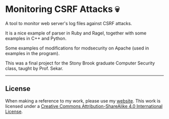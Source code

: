 # Monitoring CSRF Attacks 💀

A tool to monitor web server's log files against CSRF attacks. 

It is a nice example of parser in Ruby and Ragel, together with some examples in C++ and Python.

Some examples of modifications for modsecurity on Apache (used in examples in the program).

This was a final project for the Stony Brook graduate Computer Security class, taught by Prof. Sekar.


----


## License

When making a reference to my work, please use my [website](http://bt3gl.github.io/index.html).
This work is licensed under a [Creative Commons Attribution-ShareAlike 4.0 International License](http://creativecommons.org/licenses/by-sa/4.0/).
